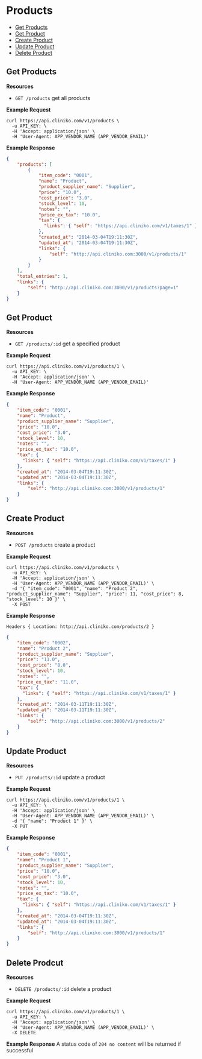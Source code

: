 Products
============
* [Get Products](#get-products "This will return all products.")
* [Get Product](#get-product "This will return a specified product.")
* [Create Product](#create-product "This will create a product.")
* [Update Product](#update-product "This will update a product.")
* [Delete Product](#delete-product "This will delete a product.")

Get Products
----------------

**Resources**
* ```GET /products``` get all products

**Example Request**
```shell
curl https://api.cliniko.com/v1/products \
  -u API_KEY: \
  -H 'Accept: application/json' \
  -H 'User-Agent: APP_VENDOR_NAME (APP_VENDOR_EMAIL)'
```

**Example Response**
```json
{
    "products": [
        {
            "item_code": "0001",
            "name": "Product",
            "product_supplier_name": "Supplier",
            "price": "10.0",
            "cost_price": "3.0",
            "stock_level": 10,
            "notes": "",
            "price_ex_tax": "10.0",
            "tax": {
              "links": { "self": "https://api.cliniko.com/v1/taxes/1" }
            },
            "created_at": "2014-03-04T19:11:30Z",
            "updated_at": "2014-03-04T19:11:30Z",
            "links": {
                "self": "http://api.cliniko.com:3000/v1/products/1"
            }
        }
    ],
    "total_entries": 1,
    "links": {
        "self": "http://api.cliniko.com:3000/v1/products?page=1"
    }
}
```

Get Product
------------

**Resources**
* ```GET /products/:id``` get a specified product

**Example Request**
```shell
curl https://api.cliniko.com/v1/products/1 \
  -u API_KEY: \
  -H 'Accept: application/json' \
  -H 'User-Agent: APP_VENDOR_NAME (APP_VENDOR_EMAIL)'
```

**Example Response**
```json
{
    "item_code": "0001",
    "name": "Product",
    "product_supplier_name": "Supplier",
    "price": "10.0",
    "cost_price": "3.0",
    "stock_level": 10,
    "notes": "",
    "price_ex_tax": "10.0",
    "tax": {
      "links": { "self": "https://api.cliniko.com/v1/taxes/1" }
    },
    "created_at": "2014-03-04T19:11:30Z",
    "updated_at": "2014-03-04T19:11:30Z",
    "links": {
        "self": "http://api.cliniko.com:3000/v1/products/1"
    }
}
```

Create Product
----------------
**Resources**
* ```POST /products``` create a product

**Example Request**
```shell
curl https://api.cliniko.com/v1/products \
  -u API_KEY: \
  -H 'Accept: application/json' \
  -H 'User-Agent: APP_VENDOR_NAME (APP_VENDOR_EMAIL)' \
  -d '{ "item_code": "0001", "name": "Product 2", "product_supplier_name": "Supplier", "price": 11, "cost_price": 8, "stock_level": 10 }' \
  -X POST
```
**Example Response**
```
Headers { Location: http://api.cliniko.com/products/2 }
```
```json
{
    "item_code": "0002",
    "name": "Product 2",
    "product_supplier_name": "Supplier",
    "price": "11.0",
    "cost_price": "8.0",
    "stock_level": 10,
    "notes": "",
    "price_ex_tax": "11.0",
    "tax": {
      "links": { "self": "https://api.cliniko.com/v1/taxes/1" }
    },
    "created_at": "2014-03-11T19:11:30Z",
    "updated_at": "2014-03-11T19:11:30Z",
    "links": {
        "self": "http://api.cliniko.com:3000/v1/products/2"
    }
}
```

Update Product
----------------
**Resources**
* ```PUT /products/:id``` update a product

**Example Request**
```shell
curl https://api.cliniko.com/v1/products/1 \
  -u API_KEY: \
  -H 'Accept: application/json' \
  -H 'User-Agent: APP_VENDOR_NAME (APP_VENDOR_EMAIL)' \
  -d '{ "name": "Product 1" }' \
  -X PUT
```
**Example Response**
```json
{
    "item_code": "0001",
    "name": "Product 1",
    "product_supplier_name": "Supplier",
    "price": "10.0",
    "cost_price": "3.0",
    "stock_level": 10,
    "notes": "",
    "price_ex_tax": "10.0",
    "tax": {
      "links": { "self": "https://api.cliniko.com/v1/taxes/1" }
    },
    "created_at": "2014-03-04T19:11:30Z",
    "updated_at": "2014-03-04T19:11:30Z",
    "links": {
        "self": "http://api.cliniko.com:3000/v1/products/1"
    }
}
```

Delete Prodcut
----------------
**Resources**
* ```DELETE /products/:id``` delete a product

**Example Request**
```shell
curl https://api.cliniko.com/v1/products/1 \
  -u API_KEY: \
  -H 'Accept: application/json' \
  -H 'User-Agent: APP_VENDOR_NAME (APP_VENDOR_EMAIL)' \
  -X DELETE
```
**Example Response**
A status code of `204 no content` will be returned if successful

